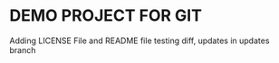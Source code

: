 # DEMO PROJECT FOR GIT

Adding LICENSE File and README file
testing diff, updates in updates branch
